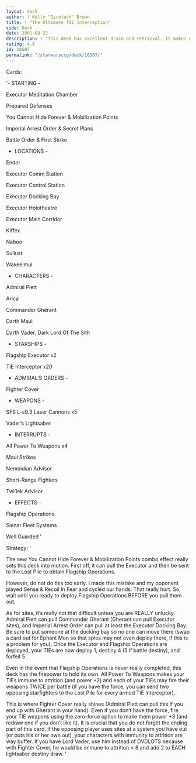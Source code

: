 ```yaml
---
layout: deck
author: ! Kelly "Gyrotech" Brown
title: ! "The Ultimate TIE Interception"
side: Dark
date: 2001-08-22
description: ! "This deck has excellent drain and retrieval. It makes extensive use of Flagship Operations and the TIE Interceptor."
rating: 4.0
id: 18507
permalink: "/starwarsccg/deck/18507/"
---
```

Cards: 

'- STARTING -

Executor Meditation Chamber

Prepared Defenses

You Cannot Hide Forever & Mobilization Points

Imperial Arrest Order & Secret Plans

Battle Order & First Strike


- LOCATIONS -

Endor

Executor Comm Station

Executor Control Station

Executor Docking Bay

Executor Holotheatre

Executor Main Corridor

Kiffex

Naboo

Sullust

Wakeelmui


- CHARACTERS -

Admiral Piett

Arica

Commander Gherant

Darth Maul

Darth Vader, Dark Lord Of The Sith


- STARSHIPS -

Flagship Executor x2

TIE Interceptor x20


- ADMIRAL’S ORDERS -

Fighter Cover


- WEAPONS -

SFS L-s9.3 Laser Cannons x5

Vader’s Lightsaber


- INTERRUPTS -

All Power To Weapons x4

Maul Strikes

Nemoidian Advisor

Short-Range Fighters

Twi’lek Advisor


- EFFECTS -

Flagship Operations

Sienar Fleet Systems

Well Guarded '

Strategy: '

The new You Cannot Hide Forever & Mobilization Points combo effect really sets this deck into motion. First off, it can pull the Executor and then be sent to the Lost Pile to obtain Flagship Operations.


However, do not do this too early. I made this mistake and my opponent played Sense & Recoil In Fear and cycled our hands. That really hurt. So, wait until you ready to deploy Flagship Operations BEFORE you pull them out.


As for sites, it’s really not that difficult unless you are REALLY unlucky. Admiral Piett can pull Commander Gherant (Gherant can pull Executor sites), and Imperial Arrest Order can pull at least the Executor Docking Bay. Be sure to put someone at the docking bay so no one can move there (swap a card out for Ephant Mon so that spies may not even deploy there, if this is a problem for you). Once the Executor and Flagship Operations are deployed, your TIEs are now deploy 1, destiny 4 (5 if battle destiny), and forfeit 5


Even in the event that Flagship Operations is never really completed, this deck has the firepower to hold its own. All Power To Weapons makes your TIEs immune to attrition (and power +2) and each of your TIEs may fire their weapons TWICE per battle (if you have the force, you can send two opposing starfighters to the Lost Pile for every armed TIE Interceptor).


This is where Fighter Cover really shines (Admiral Piett can pull this if you end up with Gherant in your hand). Even if you don’t have the force, fire your TIE weapons using the zero-force option to make them power +3 (and redraw one if you don’t like it). It is crucial that you do not forget the ending part of this card. If the opposing player uses sites at a system you have out (or puts his or her own out), your characters with immunity to attrition are way buffer. If you have Lord Vader, use him instead of DVDLOTS because with Fighter Cover, he would be immune to attrition < 8 and add 2 to EACH lightsaber destiny draw. '
